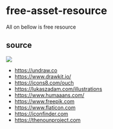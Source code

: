 # free-asset-resource
All on bellow is free resource
## source 
[![](http://img.youtube.com/vi/A1-pyF75Ro4/0.jpg)](http://www.youtube.com/watch?v=A1-pyF75Ro4 "")

 - https://undraw.co
 - https://www.drawkit.io/
 - https://icons8.com/ouch
 - https://lukaszadam.com/illustrations
 - https://www.humaaans.com/
 - https://www.freepik.com
 - https://www.flaticon.com 
 - https://iconfinder.com
 - https://thenounproject.com
